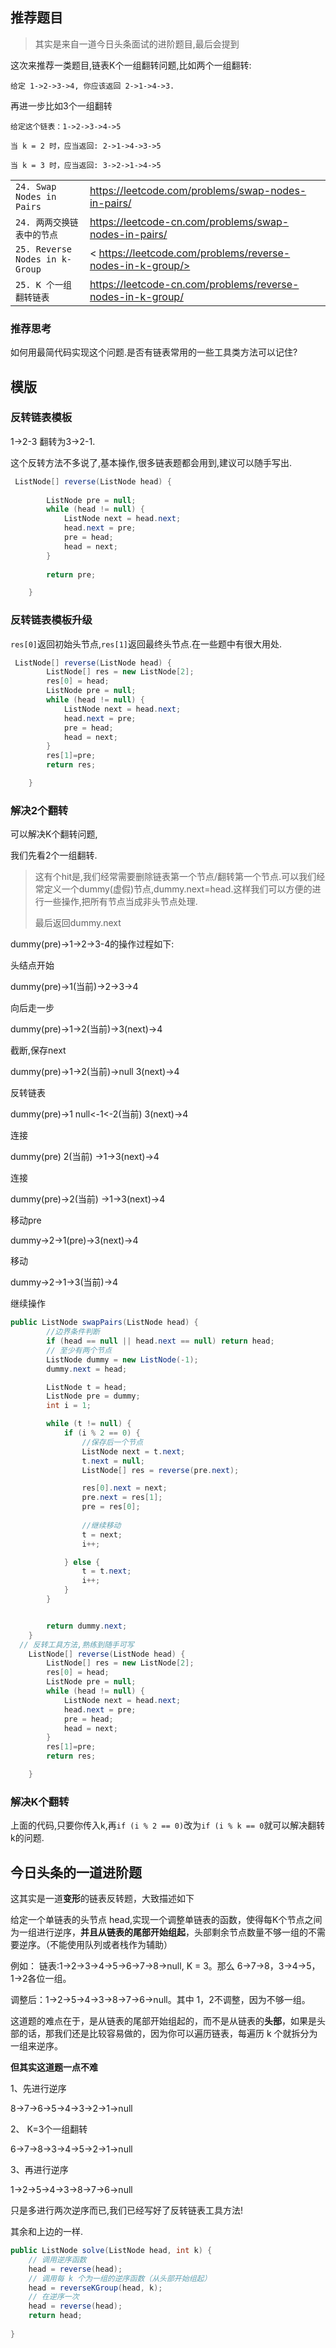 ## 推荐题目

> 其实是来自一道今日头条面试的进阶题目,最后会提到



这次来推荐一类题目,链表K个一组翻转问题,比如两个一组翻转:

```
给定 1->2->3->4, 你应该返回 2->1->4->3.
```

再进一步比如3个一组翻转

```
给定这个链表：1->2->3->4->5

当 k = 2 时，应当返回: 2->1->4->3->5

当 k = 3 时，应当返回: 3->2->1->4->5
```



| |      |      |
| ------------------------------------------------------------ | ---- | ---- |
| `24. Swap Nodes in Pairs` | <https://leetcode.com/problems/swap-nodes-in-pairs/> | |
| `24. 两两交换链表中的节点` | <https://leetcode-cn.com/problems/swap-nodes-in-pairs/> | |
|                                 `25. Reverse Nodes in k-Group`                             |  < https://leetcode.com/problems/reverse-nodes-in-k-group/>   |  |
| `25. K 个一组翻转链表` | <https://leetcode-cn.com/problems/reverse-nodes-in-k-group/> |      |



### 推荐思考

如何用最简代码实现这个问题.是否有链表常用的一些工具类方法可以记住?

## 模版



### 反转链表模板

1->2-3  翻转为3->2-1.

这个反转方法不多说了,基本操作,很多链表题都会用到,建议可以随手写出.

```java
 ListNode[] reverse(ListNode head) {
      
        ListNode pre = null;
        while (head != null) {
            ListNode next = head.next;
            head.next = pre;
            pre = head;
            head = next;
        }
     
        return pre;

    }
```

### 反转链表模板升级

`res[0]`返回初始头节点,`res[1]`返回最终头节点.在一些题中有很大用处.

```java
 ListNode[] reverse(ListNode head) {
        ListNode[] res = new ListNode[2];
        res[0] = head;
        ListNode pre = null;
        while (head != null) {
            ListNode next = head.next;
            head.next = pre;
            pre = head;
            head = next;
        }
        res[1]=pre;
        return res;

    }
```



### 解决2个翻转

可以解决K个翻转问题,

我们先看2个一组翻转.

> 这有个hit是,我们经常需要删除链表第一个节点/翻转第一个节点.可以我们经常定义一个dummy(虚假)节点,dummy.next=head.这样我们可以方便的进行一些操作,把所有节点当成非头节点处理.
>
> 最后返回dummy.next



dummy(pre)->1->2->3-4的操作过程如下:

头结点开始

dummy(pre)->1(当前)->2->3->4

向后走一步

dummy(pre)->1->2(当前)->3(next)->4

截断,保存next

dummy(pre)->1->2(当前)->null     3(next)->4

反转链表

dummy(pre)->1    null<-1<-2(当前)     3(next)->4

连接

dummy(pre)    2(当前) ->1->3(next)->4

连接

dummy(pre)->2(当前) ->1->3(next)->4

移动pre

dummy->2->1(pre)->3(next)->4  

移动

dummy->2->1->3(当前)->4

继续操作



```java
public ListNode swapPairs(ListNode head) {
        //边界条件判断
        if (head == null || head.next == null) return head;
        // 至少有两个节点
        ListNode dummy = new ListNode(-1);
        dummy.next = head;

        ListNode t = head;
        ListNode pre = dummy;
        int i = 1;

        while (t != null) {
            if (i % 2 == 0) {
                //保存后一个节点
                ListNode next = t.next;
                t.next = null;
                ListNode[] res = reverse(pre.next);

                res[0].next = next;
                pre.next = res[1];
                pre = res[0];
                
                //继续移动
                t = next;
                i++;

            } else {
                t = t.next;
                i++;
            }
        }


        return dummy.next;
    }
  // 反转工具方法,熟练到随手可写
    ListNode[] reverse(ListNode head) {
        ListNode[] res = new ListNode[2];
        res[0] = head;
        ListNode pre = null;
        while (head != null) {
            ListNode next = head.next;
            head.next = pre;
            pre = head;
            head = next;
        }
        res[1]=pre;
        return res;

    }
```

### 解决K个翻转

上面的代码,只要你传入k,再` if (i % 2 == 0) `改为`if (i % k == 0`就可以解决翻转k的问题.







## 今日头条的一道进阶题

这其实是一道**变形**的链表反转题，大致描述如下

给定一个单链表的头节点 head,实现一个调整单链表的函数，使得每K个节点之间为一组进行逆序，**并且从链表的尾部开始组起**，头部剩余节点数量不够一组的不需要逆序。（不能使用队列或者栈作为辅助）

例如： 链表:1->2->3->4->5->6->7->8->null, K = 3。那么 6->7->8，3->4->5，1->2各位一组。

调整后：1->2->5->4->3->8->7->6->null。其中 1，2不调整，因为不够一组。



这道题的难点在于，是从链表的尾部开始组起的，而不是从链表的**头部**，如果是头部的话，那我们还是比较容易做的，因为你可以遍历链表，每遍历 k 个就拆分为一组来逆序。



**但其实这道题一点不难**



1、先进行逆序

8->7->6->5->4->3->2->1->null

2、 K=3个一组翻转

6->7->8->3->4->5->2->1->null

3、再进行逆序

1->2->5->4->3->8->7->6->null



只是多进行两次逆序而已,我们已经写好了反转链表工具方法!

其余和上边的一样.

```java
public ListNode solve(ListNode head, int k) {
    // 调用逆序函数
    head = reverse(head);
    // 调用每 k 个为一组的逆序函数（从头部开始组起）
    head = reverseKGroup(head, k);
    // 在逆序一次
    head = reverse(head);
    return head;
    
}

```

